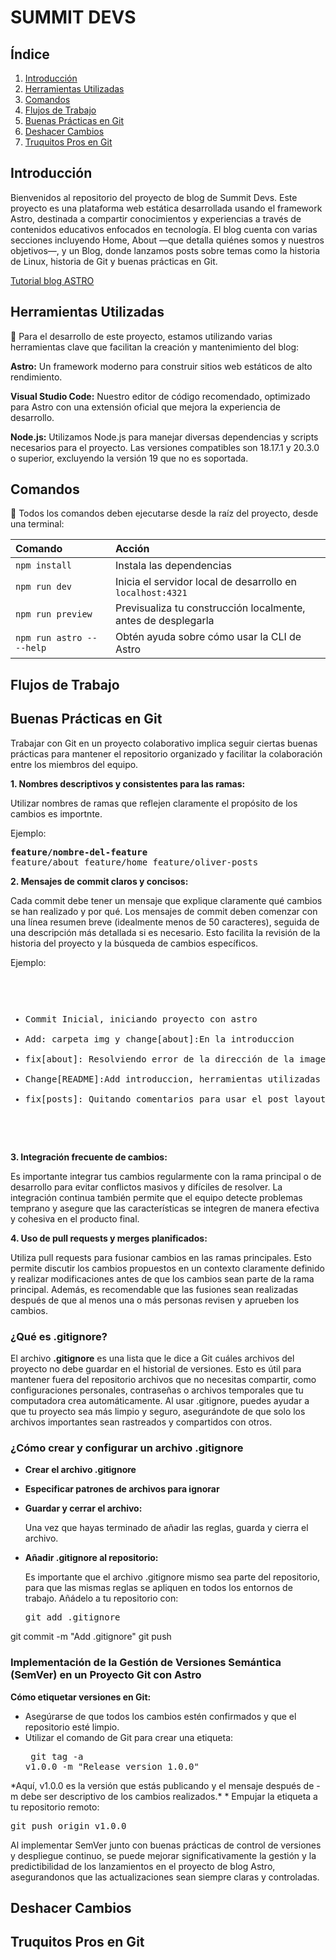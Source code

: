 # SUMMIT DEVS

## Índice

1. [Introducción](#introducción)
2. [Herramientas Utilizadas](#herramientas-utilizadas)
3. [Comandos](#comandos)
4. [Flujos de Trabajo](#flujos-de-trabajo)
5. [Buenas Prácticas en Git](#buenas-prácticas-en-git)
6. [Deshacer Cambios](#deshacer-cambios)
7. [Truquitos Pros en Git](#truquitos-pros-en-git)

## Introducción
Bienvenidos al repositorio del proyecto de blog de Summit Devs. Este proyecto es una plataforma web estática desarrollada usando el framework Astro, destinada a compartir conocimientos y experiencias a través de contenidos educativos enfocados en tecnología. El blog cuenta con varias secciones incluyendo Home, About —que detalla quiénes somos y nuestros objetivos—, y un Blog, donde lanzamos posts sobre temas como la historia de Linux, historia de Git y buenas prácticas en Git.

[Tutorial blog ASTRO](https://docs.astro.build/es/basics/project-structure/)


## Herramientas Utilizadas

🚀 Para el desarrollo de este proyecto, estamos utilizando varias herramientas clave que facilitan la creación y mantenimiento del blog:


**Astro:** Un framework moderno para construir sitios web estáticos de alto rendimiento.

**Visual Studio Code:** Nuestro editor de código recomendado, optimizado para Astro con una extensión oficial que mejora la experiencia de desarrollo.

**Node.js:** Utilizamos Node.js para manejar diversas dependencias y scripts necesarios para el proyecto. Las versiones compatibles son 18.17.1 y 20.3.0 o superior, excluyendo la versión 19 que no es soportada.


## Comandos

🧞 Todos los comandos deben ejecutarse desde la raíz del proyecto, desde una terminal:

| Comando                   | Acción                                           |
| :------------------------ | :----------------------------------------------- |
| `npm install`             | Instala las dependencias                         |
| `npm run dev`             | Inicia el servidor local de desarrollo en `localhost:4321` |
| `npm run preview`         | Previsualiza tu construcción localmente, antes de desplegarla |
| `npm run astro -- --help` | Obtén ayuda sobre cómo usar la CLI de Astro      |

## Flujos de Trabajo
## Buenas Prácticas en Git

Trabajar con Git en un proyecto colaborativo implica seguir ciertas buenas prácticas para mantener el repositorio organizado y facilitar la colaboración entre los miembros del equipo.

**1. Nombres descriptivos y consistentes para las ramas:**

Utilizar nombres de ramas que reflejen claramente el propósito de los cambios es importnte.

Ejemplo: <pre>**feature/nombre-del-feature**
feature/about
feature/home
feature/oliver-posts
</pre>
**2. Mensajes de commit claros y concisos:**

 Cada commit debe tener un mensaje que explique claramente qué cambios se han realizado y por qué. Los mensajes de commit deben comenzar con una línea resumen breve (idealmente menos de 50 caracteres), seguida de una descripción más detallada si es necesario. Esto facilita la revisión de la historia del proyecto y la búsqueda de cambios específicos.

Ejemplo:<pre>
 * Commit Inicial, iniciando proyecto con astro
 * Add: carpeta img y change[about]:En la introduccion
 * fix[about]: Resolviendo error de la dirección de la imagen
 * Change[README]:Add introduccion, herramientas utilizadas
 * fix[posts]: Quitando comentarios para usar el post layout
 </pre>

**3. Integración frecuente de cambios:**

 Es importante integrar tus cambios regularmente con la rama principal o de desarrollo para evitar conflictos masivos y difíciles de resolver. La integración continua también permite que el equipo detecte problemas temprano y asegure que las características se integren de manera efectiva y cohesiva en el producto final.

**4. Uso de pull requests y merges planificados:**

 Utiliza pull requests para fusionar cambios en las ramas principales. Esto permite discutir los cambios propuestos en un contexto claramente definido y realizar modificaciones antes de que los cambios sean parte de la rama principal. Además, es recomendable que las fusiones sean realizadas después de que al menos una o más personas revisen y aprueben los cambios.

 ### ¿Qué es .gitignore?

 El archivo **.gitignore** es una lista que le dice a Git cuáles archivos del proyecto no debe guardar en el historial de versiones. Esto es útil para mantener fuera del repositorio archivos que no necesitas compartir, como configuraciones personales, contraseñas o archivos temporales que tu computadora crea automáticamente. Al usar .gitignore, puedes ayudar a que tu proyecto sea más limpio y seguro, asegurándote de que solo los archivos importantes sean rastreados y compartidos con otros.

### ¿Cómo crear y configurar un archivo .gitignore
 * **Crear el archivo .gitignore**
 * **Especificar patrones de archivos para ignorar**
 * **Guardar y cerrar el archivo:**

    Una vez que hayas terminado de añadir las reglas, guarda y cierra el archivo.
* **Añadir .gitignore al repositorio:**

    Es importante que el archivo .gitignore mismo sea parte del repositorio, para que las mismas reglas se apliquen en todos los entornos de trabajo. Añádelo a tu repositorio con:
    <pre>git add .gitignore
git commit -m "Add .gitignore"
git push</pre>

### Implementación de la Gestión de Versiones Semántica (SemVer) en un Proyecto Git con Astro
**Cómo etiquetar versiones en Git:**
* Asegúrarse de que todos los cambios estén confirmados y que el repositorio esté limpio.
* Utilizar el comando de Git para crear una etiqueta:<pre> git tag -a v1.0.0 -m "Release version 1.0.0"
</pre>
*Aquí, v1.0.0 es la versión que estás publicando y el mensaje después de -m debe ser descriptivo de los cambios realizados.*
* Empujar la etiqueta a tu repositorio remoto:
  <pre>git push origin v1.0.0</pre>

Al implementar SemVer junto con buenas prácticas de control de versiones y despliegue continuo, se puede mejorar significativamente la gestión y la predictibilidad de los lanzamientos en el proyecto de blog Astro, asegurandonos que las actualizaciones sean siempre claras y controladas.

## Deshacer Cambios
## Truquitos Pros en Git